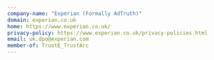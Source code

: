 ```yaml
---
company-name: "Experian (Formally AdTruth)"
domain: experian.co.uk
home: https://www.experian.co.uk/
privacy-policy: https://www.experian.co.uk/privacy-policies.html
email: uk.dpo@experian.com
member-of: TrustE_TrustArc
---
```





